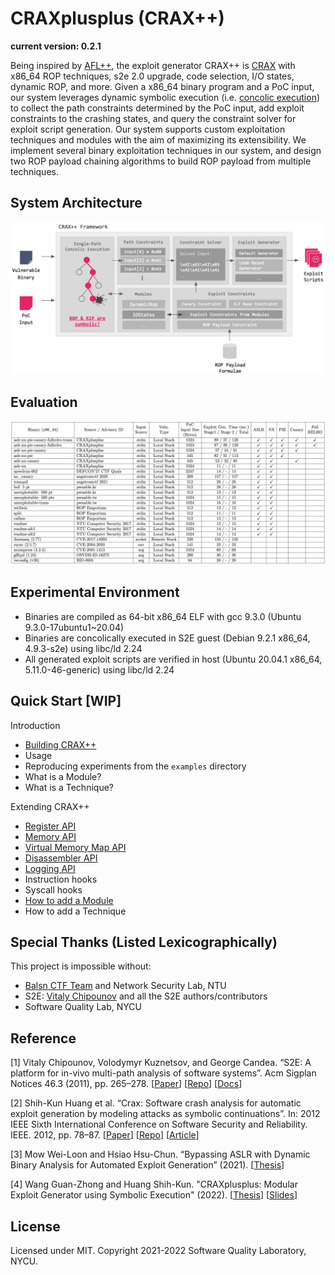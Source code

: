 # CRAXplusplus (CRAX++)

**current version: 0.2.1**

Being inspired by [AFL++](https://github.com/AFLplusplus/AFLplusplus), the exploit generator CRAX++ is [CRAX](https://github.com/SQLab/CRAX) with x86_64 ROP techniques, s2e 2.0 upgrade, code selection, I/O states, dynamic ROP, and more. Given a x86_64 binary program and a PoC input, our system leverages dynamic symbolic execution (i.e. [concolic execution](https://en.wikipedia.org/wiki/Concolic_testing)) to collect the path constraints determined by the PoC input, add exploit constraints to the crashing states, and query the constraint solver for exploit script generation. Our system supports custom exploitation techniques and modules with the aim of maximizing its extensibility. We implement several binary exploitation techniques in our system, and design two ROP payload chaining algorithms to build ROP payload from multiple techniques. 

## System Architecture

![](Documentation/figures/arch.png)

## Evaluation

![](Documentation/figures/evaluation.png)

## Experimental Environment

* Binaries are compiled as 64-bit x86_64 ELF with gcc 9.3.0 (Ubuntu 9.3.0-17ubuntu1~20.04)
* Binaries are concolically executed in S2E guest (Debian 9.2.1 x86_64, 4.9.3-s2e) using libc/ld 2.24
* All generated exploit scripts are verified in host (Ubuntu 20.04.1 x86_64, 5.11.0-46-generic) using libc/ld 2.24

## Quick Start \[WIP]

Introduction

* [Building CRAX++](Documentation/Build.md)
* Usage
* Reproducing experiments from the `examples` directory
* What is a Module?
* What is a Technique?

Extending CRAX++

* [Register API](Documentation/API.md#register)
* [Memory API](Documentation/API.md#memory)
* [Virtual Memory Map API](Documentation/API.md#virtual-memory-map)
* [Disassembler API](Documentation/API.md#disassembler)
* [Logging API](Documentation/API.md#logging)
* Instruction hooks
* Syscall hooks
* [How to add a Module](Documentation/Module.md)
* How to add a Technique

## Special Thanks (Listed Lexicographically)

This project is impossible without:

* [Balsn CTF Team](https://github.com/balsn) and Network Security Lab, NTU
* S2E: [Vitaly Chipounov](https://github.com/vitalych/) and all the S2E authors/contributors
* Software Quality Lab, NYCU

## Reference

[1] Vitaly Chipounov, Volodymyr Kuznetsov, and George Candea. “S2E: A platform for in-vivo multi-path analysis of software systems”. Acm Sigplan Notices 46.3 (2011), pp. 265–278. [[Paper](https://dslab.epfl.ch/pubs/selsymbex.pdf)] [[Repo](https://github.com/S2E/s2e)] [[Docs](http://s2e.systems/docs/)]

[2] Shih-Kun Huang et al. “Crax: Software crash analysis for automatic exploit generation by modeling attacks as symbolic continuations”. In: 2012 IEEE Sixth International Conference on Software Security and Reliability. IEEE. 2012, pp. 78–87. [[Paper](https://ir.nctu.edu.tw/bitstream/11536/24012/1/000332520700022.pdf)] [[Repo](https://github.com/SQLab/CRAX/tree/workable)] [[Article](https://skhuang.web.nctu.edu.tw/research/)]

[3] Mow Wei-Loon and Hsiao Hsu-Chun. “Bypassing ASLR with Dynamic Binary Analysis for Automated Exploit Generation” (2021). [[Thesis](https://hdl.handle.net/11296/8498eg)]

[4] Wang Guan-Zhong and Huang Shih-Kun. "CRAXplusplus: Modular Exploit Generator using Symbolic Execution" (2022). [[Thesis](https://etd.lib.nctu.edu.tw/cgi-bin/gs32/tugsweb.cgi?o=dnctucdr&s=id%3D%22GT073095510040%22.&searchmode=basic)] [[Slides](https://docs.google.com/presentation/d/18acsxk8jsgTES4ZfwwRgfzmq9T-gO9FZQQjKsLsuzCQ/edit?usp=sharing)]

## License

Licensed under MIT. Copyright 2021-2022 Software Quality Laboratory, NYCU.

